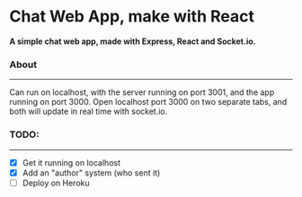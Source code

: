 # Chat Web App, make with React

**A simple chat web app, made with Express, React and Socket.io.**

### About

---

Can run on localhost, with the server running on port 3001, and the app running on port 3000.
Open localhost port 3000 on two separate tabs, and both will update in real time with socket.io.

### TODO:

---

-   [x] Get it running on localhost
-   [x] Add an "author" system (who sent it)
-   [ ] Deploy on Heroku
